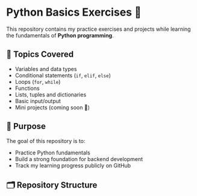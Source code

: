 # Python Basics Exercises 🐍

This repository contains my practice exercises and projects while learning the fundamentals of **Python programming**.

## 📘 Topics Covered
- Variables and data types
- Conditional statements (`if`, `elif`, `else`)
- Loops (`for`, `while`)
- Functions
- Lists, tuples and dictionaries
- Basic input/output
- Mini projects (coming soon 🚀)

## 🎯 Purpose
The goal of this repository is to:
- Practice Python fundamentals
- Build a strong foundation for backend development
- Track my learning progress publicly on GitHub

## 🗂️ Repository Structure
